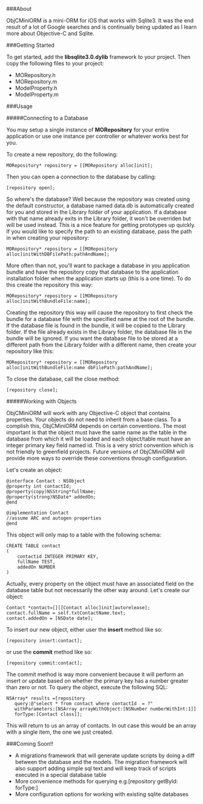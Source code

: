 ###About

ObjCMiniORM is a mini-ORM for iOS that works with Sqlite3. It was the end result of a lot of Google searches and is continually being updated as I learn more about Objective-C and Sqlite. 

###Getting Started

To get started, add the **libsqlite3.0.dylib** framework to your project. Then copy the following files to your project:

* MORepository.h
* MORepository.m
* ModelProperty.h
* ModelProperty.m

###Usage

#####Connecting to a Database

You may setup a single instance of **MORepository** for your entire application or use one instance per controller or whatever works best for you.

To create a new repository, do the following:

    MORepository* repository = [[MORepository alloc]init];

Then you can open a connection to the database by calling:

	[repository open];
	
So where's the database? Well because the repository was created using the default constructor, a database named data.db is automatically created for you and stored in the Library folder of your application. If a database with that name already exits in the Library folder, it won't be overriden but will be used instead. This is a nice feature for getting prototypes up quickly. If you would like to specify the path to an existing database, pass the path in when creating your repository:

    MORepository* repository = [[MORepository alloc]initWithDBFilePath:pathAndName];
    
More often than not, you'll want to package a database in you application bundle and have the repository copy that database to the application installation folder when the application starts up (this is a one time). To do this create the repository this way:

    MORepository* repository = [[MORepository alloc]initWithBundleFile:name];
    
Creating the repository this way will cause the repository to first check the bundle for a database file with the specified name at the root of the bundle. If the database file is found in the bundle, it will be copied to the Library folder. If the file already exists in the Library folder, the database file in the bundle will be ignored. If you want the database file to be stored at a different path from the Library folder with a different name, then create your repository like this:

    MORepository* repository = [[MORepository alloc]initWithBundleFile:name dbFilePath:pathAndName];

To close the database, call the close method:

	[repository close];
	
#####Working with Objects

ObjCMiniORM will work with any Objective-C object that contains properties. Your objects do not need to inherit from a base class. To a complish this, ObjCMiniORM depends on certain conventions. The most important is that the object must have the same name as the table in the database from which it will be loaded and each object/table must have an integer primary key field named <table-name>id. This is a very strict convention which is not friendly to greenfield projects. Future versions of ObjCMiniORM will provide more ways to override these conventions through configuration.

Let's create an object:

	@interface Contact : NSObject
	@property int contactId;
	@property(copy)NSString*fullName;
	@property(strong)NSDate* addedOn;
	@end
	
	@implementation Contact
	//assume ARC and autogen properties
	@end
	
This object will only map to a table with the following schema:

	CREATE TABLE contact
	(
		contactid INTEGER PRIMARY KEY, 
		fullName TEST, 
		addedOn NUMBER
	)

Actually, every property on the object must have an associated field on the database table but not necessarily the other way around. Let's create our object:

    Contact *contact=[][[Contact alloc]init]autorelease];
    contact.fullName = self.txtContactName.text;
    contact.addedOn = [NSDate date];
    
To insert our new object, either user the **insert** method like so: 

	[repository insert:contact];
	
or use the **commit** method like so:

	[repository commit:contact];

The commit method is way more convenient because it will perform an insert or update based on whether the primary key has a number greater than zero or not. To query the object, execute the following SQL:

	NSArray* results =[repository
	   query:@"select * from contact where contactId  = ?"
	   withParameters:[NSArray arrayWithObject:[NSNumber numberWithInt:1]]
	   forType:[Contact class]];

This will return to us an array of contacts. In out case this would be an array with a single item, the one we just created.

###Coming Soon!!

* A migrations framework that will generate update scripts by doing a diff between the database and the models. The migration framework will also support adding simple sql text and will keep track of scripts executed in a special database table
* More convenience methods for querying e.g.[repository getById:<id> forType:<class>]
* More configuration options for working with existing sqlite databases